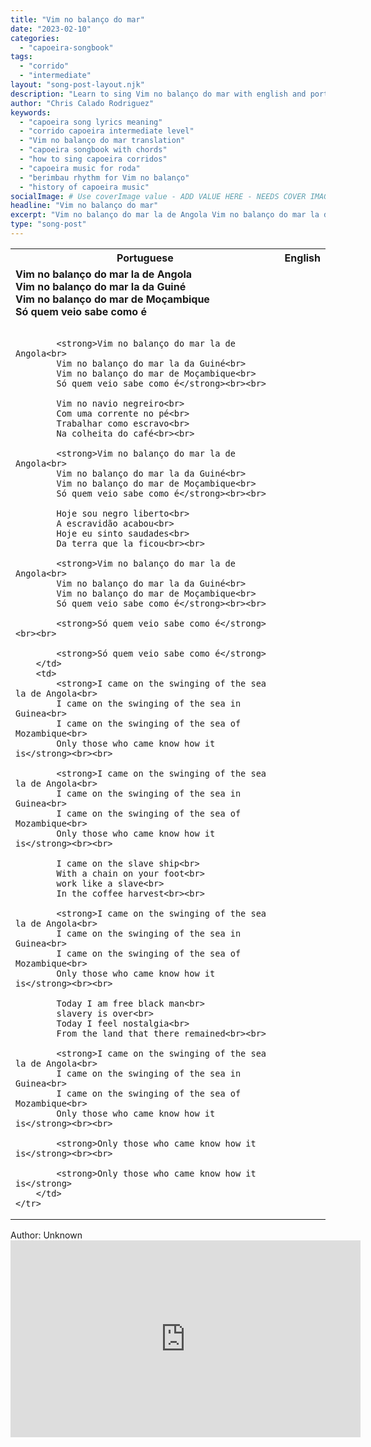 ```yaml
---
title: "Vim no balanço do mar"
date: "2023-02-10"
categories:
  - "capoeira-songbook"
tags:
  - "corrido"
  - "intermediate"
layout: "song-post-layout.njk"
description: "Learn to sing Vim no balanço do mar with english and portuguese translations along with a video to help you learn."
author: "Chris Calado Rodriguez"
keywords:
  - "capoeira song lyrics meaning"
  - "corrido capoeira intermediate level"
  - "Vim no balanço do mar translation"
  - "capoeira songbook with chords"
  - "how to sing capoeira corridos"
  - "capoeira music for roda"
  - "berimbau rhythm for Vim no balanço"
  - "history of capoeira music"
socialImage: # Use coverImage value - ADD VALUE HERE - NEEDS COVER IMAGE
headline: "Vim no balanço do mar"
excerpt: "Vim no balanço do mar la de Angola Vim no balanço do mar la da Guiné"
type: "song-post"
---
```


<table class="capoeira-table">
    <tr class="header-row">
        <th>Portuguese</th>
        <th>English</th>
    </tr>
    <tr>
        <td>
            <strong>Vim no balanço do mar la de Angola<br>
            Vim no balanço do mar la da Guiné<br>
            Vim no balanço do mar de Moçambique<br>
            Só quem veio sabe como é</strong><br><br>

            <strong>Vim no balanço do mar la de Angola<br>
            Vim no balanço do mar la da Guiné<br>
            Vim no balanço do mar de Moçambique<br>
            Só quem veio sabe como é</strong><br><br>

            Vim no navio negreiro<br>
            Com uma corrente no pé<br>
            Trabalhar como escravo<br>
            Na colheita do café<br><br>

            <strong>Vim no balanço do mar la de Angola<br>
            Vim no balanço do mar la da Guiné<br>
            Vim no balanço do mar de Moçambique<br>
            Só quem veio sabe como é</strong><br><br>

            Hoje sou negro liberto<br>
            A escravidão acabou<br>
            Hoje eu sinto saudades<br>
            Da terra que la ficou<br><br>

            <strong>Vim no balanço do mar la de Angola<br>
            Vim no balanço do mar la da Guiné<br>
            Vim no balanço do mar de Moçambique<br>
            Só quem veio sabe como é</strong><br><br>

            <strong>Só quem veio sabe como é</strong><br><br>

            <strong>Só quem veio sabe como é</strong>
        </td>
        <td>
            <strong>I came on the swinging of the sea la de Angola<br>
            I came on the swinging of the sea in Guinea<br>
            I came on the swinging of the sea of ​​Mozambique<br>
            Only those who came know how it is</strong><br><br>

            <strong>I came on the swinging of the sea la de Angola<br>
            I came on the swinging of the sea in Guinea<br>
            I came on the swinging of the sea of ​​Mozambique<br>
            Only those who came know how it is</strong><br><br>

            I came on the slave ship<br>
            With a chain on your foot<br>
            work like a slave<br>
            In the coffee harvest<br><br>

            <strong>I came on the swinging of the sea la de Angola<br>
            I came on the swinging of the sea in Guinea<br>
            I came on the swinging of the sea of ​​Mozambique<br>
            Only those who came know how it is</strong><br><br>

            Today I am free black man<br>
            slavery is over<br>
            Today I feel nostalgia<br>
            From the land that there remained<br><br>

            <strong>I came on the swinging of the sea la de Angola<br>
            I came on the swinging of the sea in Guinea<br>
            I came on the swinging of the sea of ​​Mozambique<br>
            Only those who came know how it is</strong><br><br>

            <strong>Only those who came know how it is</strong><br><br>

            <strong>Only those who came know how it is</strong>
        </td>
    </tr>
</table>
<figcaption>
Author: Unknown
</figcaption>

<iframe width="560" height="315" src="https://www.youtube.com/embed/25G2ZrpEw6c" title="YouTube video player" frameborder="0" allow="accelerometer; autoplay; clipboard-write; encrypted-media; gyroscope; picture-in-picture" allowfullscreen></iframe>